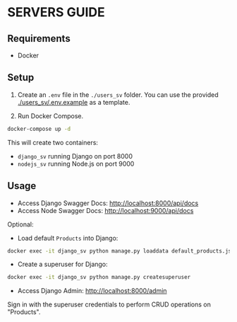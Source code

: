 # SERVERS GUIDE

## Requirements

-   Docker

## Setup

1. Create an `.env` file in the `./users_sv` folder. You can use the provided [./users_sv/.env.example](./users_sv/.env.example) as a template.

2. Run Docker Compose.

```bash
docker-compose up -d
```

This will create two containers:

-   `django_sv` running Django on port 8000
-   `nodejs_sv` running Node.js on port 9000

## Usage

-   Access Django Swagger Docs: [http://localhost:8000/api/docs](http://localhost:8000/api/docs)
-   Access Node Swagger Docs: [http://localhost:9000/api/docs](http://localhost:9000/api/docs)

Optional:

-   Load default `Products` into Django:

```bash
docker exec -it django_sv python manage.py loaddata default_products.json
```

-   Create a superuser for Django:

```bash
docker exec -it django_sv python manage.py createsuperuser
```

-   Access Django Admin: [http://localhost:8000/admin](http://localhost:8000/admin)

Sign in with the superuser credentials to perform CRUD operations on "Products".
